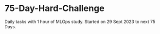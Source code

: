 # 75-Day-Hard-Challenge


Daily tasks with 1 hour of MLOps study. Started on 29 Sept 2023 to next 75 Days.
